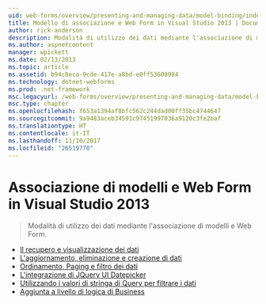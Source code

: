 ```yaml
---
uid: web-forms/overview/presenting-and-managing-data/model-binding/index
title: Modello di associazione e Web Form in Visual Studio 2013 | Documenti Microsoft
author: rick-anderson
description: Modalità di utilizzo dei dati mediante l'associazione di modelli e Web Form.
ms.author: aspnetcontent
manager: wpickett
ms.date: 02/13/2013
ms.topic: article
ms.assetid: b94c8eca-9cde-417e-a8bd-e0ff53600984
ms.technology: dotnet-webforms
ms.prod: .net-framework
msc.legacyurl: /web-forms/overview/presenting-and-managing-data/model-binding
msc.type: chapter
ms.openlocfilehash: f653a1394af8bfc562c244dad00ff35bc4744647
ms.sourcegitcommit: 9a9483aceb34591c97451997036a9120c3fe2baf
ms.translationtype: HT
ms.contentlocale: it-IT
ms.lasthandoff: 11/10/2017
ms.locfileid: "26519770"
---
```

<a name="model-binding-and-web-forms-in-visual-studio-2013"></a>Associazione di modelli e Web Form in Visual Studio 2013
====================
> Modalità di utilizzo dei dati mediante l'associazione di modelli e Web Form.


- [Il recupero e visualizzazione dei dati](retrieving-data.md)
- [L'aggiornamento, eliminazione e creazione di dati](updating-deleting-and-creating-data.md)
- [Ordinamento, Paging e filtro dei dati](sorting-paging-and-filtering-data.md)
- [L'integrazione di JQuery UI Datepicker](integrating-jquery-ui.md)
- [Utilizzando i valori di stringa di Query per filtrare i dati](using-query-string-values-to-retrieve-data.md)
- [Aggiunta a livello di logica di Business](adding-business-logic-layer.md)
